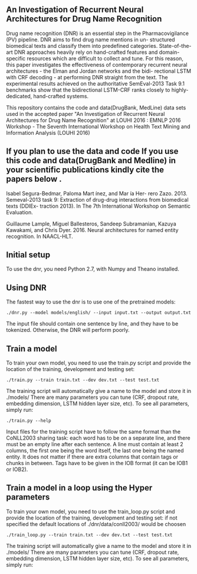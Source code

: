## An Investigation of Recurrent Neural Architectures for Drug Name Recognition

Drug name recognition (DNR) is an essential step in the Pharmacovigilance (PV) pipeline. DNR aims to find drug name mentions in un- structured biomedical texts and classify them into predefined categories. State-of-the-art DNR approaches heavily rely on hand-crafted features and domain-specific resources which are difficult to collect and tune. For this reason, this paper investigates the effectiveness of contemporary recurrent neural architectures - the Elman and Jordan networks and the bidi- rectional LSTM with CRF decoding - at performing DNR straight from the text. The experimental results achieved on the authoritative SemEval-2013 Task 9.1 benchmarks show that the bidirectional LSTM-CRF ranks closely to highly-dedicated, hand-crafted systems.

This repository contains the code and data(DrugBank, MedLine) data sets used in the accepted paper "An Investigation of Recurrent Neural Architectures for Drug Name Recognition"  at LOUHI 2016 : EMNLP 2016 Workshop - The Seventh International Workshop on Health Text Mining and Information Analysis (LOUHI 2016)

## If you plan to use the data and code If you use this code  and data(DrugBank and Medline) in your scientific publications  kindly cite the papers below .


Isabel Segura-Bedmar, Paloma Mart ́ınez, and Mar ́ıa Her- rero Zazo. 2013. Semeval-2013 task 9: Extraction of drug-drug interactions from biomedical texts (DDIEx- traction 2013). In The 7th International Workshop on Semantic Evaluation.

Guillaume Lample, Miguel Ballesteros, Sandeep Subramanian, Kazuya Kawakami, and Chris Dyer. 2016. Neural architectures for named entity recognition. In NAACL-HLT.



## Initial setup

To use the dnr, you need Python 2.7, with Numpy and Theano installed.


## Using DNR

The fastest way to use the dnr  is to use one of the pretrained models:

```
./dnr.py --model models/english/ --input input.txt --output output.txt
```

The input file should contain one sentence by line, and they have to be tokenized.
Otherwise, the DNR will perform poorly.


## Train a model

To train your own model, you need to use the train.py script and provide the location of the training,
development and testing set:

```
./train.py --train train.txt --dev dev.txt --test test.txt
```

The training script will automatically give a name to the model and store it in ./models/
There are many parameters you can tune (CRF, dropout rate, embedding dimension, LSTM hidden layer size, etc).
To see all parameters, simply run:

```
./train.py --help
```

Input files for the training script have to follow the same format than the CoNLL2003 sharing task:
each word has to be on a separate line, and there must be an empty line after each sentence.
 A line must contain at least 2 columns, the first one being the word itself, the last one being the named entity.
 It does not matter if there are extra columns that contain tags or chunks in between.
 Tags have to be given in the IOB format (it can be IOB1 or IOB2).


## Train a model in a loop using the Hyper parameters

To train your own model, you need to use the train_loop.py script and provide the location of the training,
development and testing set: if not specified the default locations of ./dnr/data/conll2003/ would be choosen

```
./train_loop.py --train train.txt --dev dev.txt --test test.txt
```

The training script will automatically give a name to the model and store it in ./models/
There are many parameters you can tune (CRF, dropout rate, embedding dimension, LSTM hidden layer size, etc).
To see all parameters, simply run:




